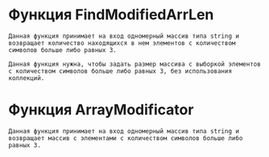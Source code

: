 # Функция FindModifiedArrLen

    Данная функция принимает на вход одномерный массив типа string и возвращает количество находящихся в нем элементов с количеством символов больше либо равных 3.

    Данная функция нужна, чтобы задать размер массива с выборкой элементов с количеством символов больше либо равных 3, без использования коллекций.

# Функция ArrayModificator

    Данная функция принимает на вход одномерный массив типа string и возвращает массив с элементами с количеством символов больше либо равных 3.